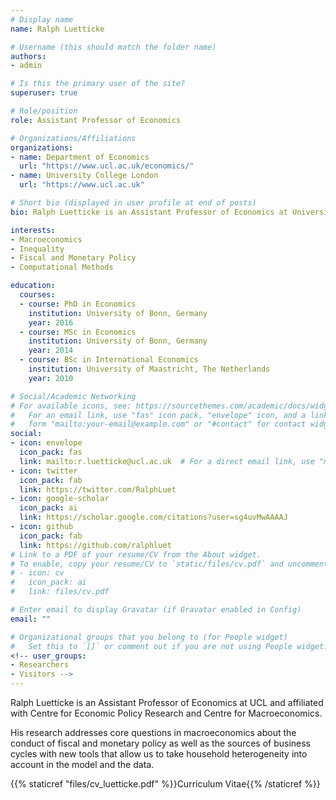 ```yaml
---
# Display name
name: Ralph Luetticke

# Username (this should match the folder name)
authors:
- admin

# Is this the primary user of the site?
superuser: true

# Role/position
role: Assistant Professor of Economics

# Organizations/Affiliations
organizations:
- name: Department of Economics
  url: "https://www.ucl.ac.uk/economics/"
- name: University College London
  url: "https://www.ucl.ac.uk"

# Short bio (displayed in user profile at end of posts)
bio: Ralph Luetticke is an Assistant Professor of Economics at University College London.

interests:
- Macroeconomics
- Inequality
- Fiscal and Monetary Policy
- Computational Methods

education:
  courses:
  - course: PhD in Economics
    institution: University of Bonn, Germany
    year: 2016
  - course: MSc in Economics
    institution: University of Bonn, Germany
    year: 2014
  - course: BSc in International Economics
    institution: University of Maastricht, The Netherlands
    year: 2010

# Social/Academic Networking
# For available icons, see: https://sourcethemes.com/academic/docs/widgets/#icons
#   For an email link, use "fas" icon pack, "envelope" icon, and a link in the
#   form "mailto:your-email@example.com" or "#contact" for contact widget.
social:
- icon: envelope
  icon_pack: fas
  link: mailto:r.luetticke@ucl.ac.uk  # For a direct email link, use "mailto:test@example.org".
- icon: twitter
  icon_pack: fab
  link: https://twitter.com/RalphLuet
- icon: google-scholar
  icon_pack: ai
  link: https://scholar.google.com/citations?user=sg4uvMwAAAAJ
- icon: github
  icon_pack: fab
  link: https://github.com/ralphluet
# Link to a PDF of your resume/CV from the About widget.
# To enable, copy your resume/CV to `static/files/cv.pdf` and uncomment the lines below.  
# - icon: cv
#   icon_pack: ai
#   link: files/cv.pdf

# Enter email to display Gravatar (if Gravatar enabled in Config)
email: ""

# Organizational groups that you belong to (for People widget)
#   Set this to `[]` or comment out if you are not using People widget.  
<!-- user_groups:
- Researchers
- Visitors -->
---
```


Ralph Luetticke is an Assistant Professor of Economics at UCL and affiliated with Centre for Economic Policy Research and Centre for Macroeconomics.

His research addresses core questions in macroeconomics about the conduct of fiscal and monetary policy as well as the sources of business cycles with new tools that allow us to take household heterogeneity into account in the model and the data.

{{% staticref "files/cv_luetticke.pdf" %}}Curriculum Vitae{{% /staticref %}}
